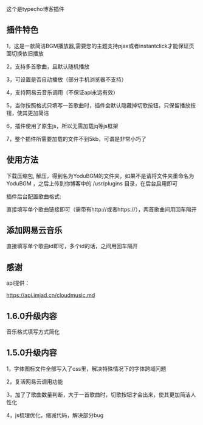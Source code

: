 这个是typecho博客插件

## 插件特色

1，这是一款简洁BGM播放器,需要您的主题支持pjax或者instantclick才能保证页面切换依旧播放

2，支持多首歌曲，且默认随机播放

3，可设置是否自动播放（部分手机浏览器不支持）

4，支持网易云音乐调用（不保证api永远有效）

5，当你按照格式只填写一首歌曲时，插件会默认隐藏掉切歌按钮，只保留播放按钮，使其更加简洁

6，插件使用了原生js，所以无需加载jq等js框架

7，整个插件所需要加载的文件不到5kb，可谓是非常小巧了

## 使用方法

下载压缩包, 解压，得到名为YoduBGM的文件夹，如果不是请将文件夹重命名为YoduBGM ，之后上传到你博客中的 /usr/plugins 目录，在后台启用即可

插件后台配置歌曲格式: 

直接填写单个歌曲链接即可（需带有http://或者https://），两首歌曲间用回车隔开

## 添加网易云音乐

直接填写单个歌曲id即可，多个id的话，之间用回车隔开

## 感谢

api提供：

https://api.imjad.cn/cloudmusic.md

## 1.6.0升级内容

音乐格式填写方式简化

## 1.5.0升级内容

1，字体图标文件全部写入了css里，解决特殊情况下的字体跨域问题

2，复活网易云调用功能

3，加了了歌曲数量判断，大于一首歌曲时，切歌按钮才会出来，使其更加简洁人性化

4，js梳理优化，缩减代码，解决部分bug




